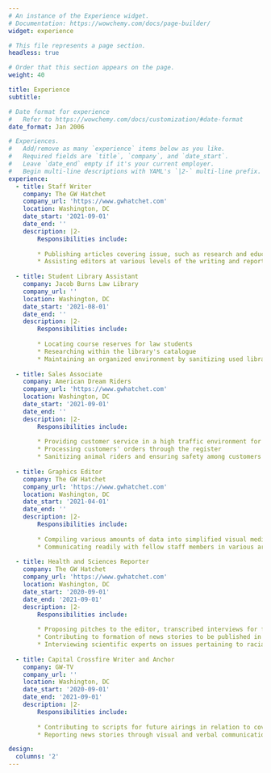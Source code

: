 ```yaml
---
# An instance of the Experience widget.
# Documentation: https://wowchemy.com/docs/page-builder/
widget: experience

# This file represents a page section.
headless: true

# Order that this section appears on the page.
weight: 40

title: Experience
subtitle:

# Date format for experience
#   Refer to https://wowchemy.com/docs/customization/#date-format
date_format: Jan 2006

# Experiences.
#   Add/remove as many `experience` items below as you like.
#   Required fields are `title`, `company`, and `date_start`.
#   Leave `date_end` empty if it's your current employer.
#   Begin multi-line descriptions with YAML's `|2-` multi-line prefix.
experience:
  - title: Staff Writer
    company: The GW Hatchet
    company_url: 'https://www.gwhatchet.com'
    location: Washington, DC
    date_start: '2021-09-01'
    date_end: ''
    description: |2-
        Responsibilities include:
        
        * Publishing articles covering issue, such as research and education, on a weekly deadline
        * Assisting editors at various levels of the writing and reporting process, including research, data analysis, in-person reporting, transcription, and interviewing
        
  - title: Student Library Assistant
    company: Jacob Burns Law Library
    company_url: ''
    location: Washington, DC
    date_start: '2021-08-01'
    date_end: ''
    description: |2-
        Responsibilities include:
        
        * Locating course reserves for law students
        * Researching within the library's catalogue
        * Maintaining an organized environment by sanitizing used library materials and workspaces while ensuring shelves are arranged properly
        
  - title: Sales Associate
    company: American Dream Riders
    company_url: 'https://www.gwhatchet.com'
    location: Washington, DC
    date_start: '2021-09-01'
    date_end: ''
    description: |2-
        Responsibilities include:
        
        * Providing customer service in a high traffic environment for 40 hours per week
        * Processing customers' orders through the register
        * Sanitizing animal riders and ensuring safety among customers throughout the entertainment space
        
  - title: Graphics Editor
    company: The GW Hatchet
    company_url: 'https://www.gwhatchet.com'
    location: Washington, DC
    date_start: '2021-04-01'
    date_end: ''
    description: |2-
        Responsibilities include:
        
        * Compiling various amounts of data into simplified visual media and data visualizations including infographics, bar graphs, pie charts, maps, and other forms of visual communication
        * Communicating readily with fellow staff members in various areas of the newspaper while producing visual media to be published on a deadline
        
  - title: Health and Sciences Reporter
    company: The GW Hatchet
    company_url: 'https://www.gwhatchet.com'
    location: Washington, DC
    date_start: '2020-09-01'
    date_end: '2021-09-01'
    description: |2-
        Responsibilities include:
        
        * Proposing pitches to the editor, transcribed interviews for fellow reporters
        * Contributing to formation of news stories to be published in topics including scientific research and coverage of the COVID-19 pandemic
        * Interviewing scientific experts on issues pertaining to racial inequities within medical care during the COVID-19 pandemic
        
  - title: Capital Crossfire Writer and Anchor
    company: GW-TV
    company_url: ''
    location: Washington, DC
    date_start: '2020-09-01'
    date_end: '2021-09-01'
    description: |2-
        Responsibilities include:
        
        * Contributing to scripts for future airings in relation to covering events surrounding the White House and the 2020 elections
        * Reporting news stories through visual and verbal communication to be broadcast on YouTube, Instagram, and on the station's website

design:
  columns: '2'
---
```

